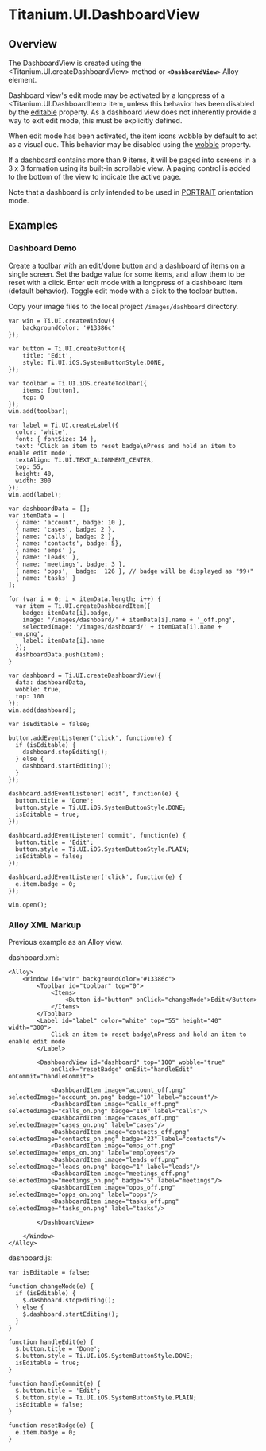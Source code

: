 # Titanium.UI.DashboardView

<TypeHeader/>

## Overview

The DashboardView is created using the <Titanium.UI.createDashboardView> method or **`<DashboardView>`**
Alloy element.

Dashboard view's edit mode may be activated by a longpress of a <Titanium.UI.DashboardItem> item,
unless this behavior has been disabled by the [editable](Titanium.UI.DashboardView.editable)
property. As a dashboard view does not inherently provide a way to exit edit mode, this must be
explicitly defined.

When edit mode has been activated, the item icons wobble by default to act as a visual cue.
This behavior may be disabled using the [wobble](Titanium.UI.DashboardView.wobble) property.

If a dashboard contains more than 9 items, it will be paged into screens in a 3 x 3 formation
using its built-in scrollable view. A paging control is added to the bottom of the view to
indicate the active page.

Note that a dashboard is only intended to be used in [PORTRAIT](Titanium.UI.PORTRAIT)
orientation mode.

## Examples

### Dashboard Demo

Create a toolbar with an edit/done button and a dashboard of items on a single screen.
Set the badge value for some items, and allow them to be reset with a click. Enter edit mode
with a longpress of a dashboard item (default behavior). Toggle edit mode with a click to
the toolbar button.

Copy your image files to the local project `/images/dashboard` directory.


    var win = Ti.UI.createWindow({
        backgroundColor: '#13386c'
    });

    var button = Ti.UI.createButton({
        title: 'Edit',
        style: Ti.UI.iOS.SystemButtonStyle.DONE,
    });

    var toolbar = Ti.UI.iOS.createToolbar({
        items: [button],
        top: 0
    });
    win.add(toolbar);

    var label = Ti.UI.createLabel({
      color: 'white',
      font: { fontSize: 14 },
      text: 'Click an item to reset badge\nPress and hold an item to enable edit mode',
      textAlign: Ti.UI.TEXT_ALIGNMENT_CENTER,
      top: 55,
      height: 40,
      width: 300
    });
    win.add(label);

    var dashboardData = [];
    var itemData = [
      { name: 'account', badge: 10 },
      { name: 'cases', badge: 2 },
      { name: 'calls', badge: 2 },
      { name: 'contacts', badge: 5},
      { name: 'emps' },
      { name: 'leads' },
      { name: 'meetings', badge: 3 },
      { name: 'opps',  badge:  126 }, // badge will be displayed as "99+"
      { name: 'tasks' }
    ];

    for (var i = 0; i < itemData.length; i++) {
      var item = Ti.UI.createDashboardItem({
        badge: itemData[i].badge,
        image: '/images/dashboard/' + itemData[i].name + '_off.png',
        selectedImage: '/images/dashboard/' + itemData[i].name + '_on.png',
        label: itemData[i].name
      });
      dashboardData.push(item);
    }

    var dashboard = Ti.UI.createDashboardView({
      data: dashboardData,
      wobble: true,
      top: 100
    });
    win.add(dashboard);

    var isEditable = false;

    button.addEventListener('click', function(e) {
      if (isEditable) {
        dashboard.stopEditing();
      } else {
        dashboard.startEditing();
      }
    });

    dashboard.addEventListener('edit', function(e) {
      button.title = 'Done';
      button.style = Ti.UI.iOS.SystemButtonStyle.DONE;
      isEditable = true;
    });

    dashboard.addEventListener('commit', function(e) {
      button.title = 'Edit';
      button.style = Ti.UI.iOS.SystemButtonStyle.PLAIN;
      isEditable = false;
    });

    dashboard.addEventListener('click', function(e) {
      e.item.badge = 0;
    });

    win.open();

### Alloy XML Markup

Previous example as an Alloy view.

dashboard.xml:

    <Alloy>
        <Window id="win" backgroundColor="#13386c">
            <Toolbar id="toolbar" top="0">
                <Items>
                    <Button id="button" onClick="changeMode">Edit</Button>
                </Items>
            </Toolbar>
            <Label id="label" color="white" top="55" height="40" width="300">
                Click an item to reset badge\nPress and hold an item to enable edit mode
            </Label>

            <DashboardView id="dashboard" top="100" wobble="true"
                onClick="resetBadge" onEdit="handleEdit" onCommit="handleCommit">

                <DashboardItem image="account_off.png" selectedImage="account_on.png" badge="10" label="account"/>
                <DashboardItem image="calls_off.png" selectedImage="calls_on.png" badge="110" label="calls"/>
                <DashboardItem image="cases_off.png" selectedImage="cases_on.png" label="cases"/>
                <DashboardItem image="contacts_off.png" selectedImage="contacts_on.png" badge="23" label="contacts"/>
                <DashboardItem image="emps_off.png" selectedImage="emps_on.png" label="employees"/>
                <DashboardItem image="leads_off.png" selectedImage="leads_on.png" badge="1" label="leads"/>
                <DashboardItem image="meetings_off.png" selectedImage="meetings_on.png" badge="5" label="meetings"/>
                <DashboardItem image="opps_off.png" selectedImage="opps_on.png" label="opps"/>
                <DashboardItem image="tasks_off.png" selectedImage="tasks_on.png" label="tasks"/>

            </DashboardView>

        </Window>
    </Alloy>

dashboard.js:

    var isEditable = false;

    function changeMode(e) {
      if (isEditable) {
        $.dashboard.stopEditing();
      } else {
        $.dashboard.startEditing();
      }
    }

    function handleEdit(e) {
      $.button.title = 'Done';
      $.button.style = Ti.UI.iOS.SystemButtonStyle.DONE;
      isEditable = true;
    }

    function handleCommit(e) {
      $.button.title = 'Edit';
      $.button.style = Ti.UI.iOS.SystemButtonStyle.PLAIN;
      isEditable = false;
    }

    function resetBadge(e) {
      e.item.badge = 0;
    }

<ApiDocs/>
